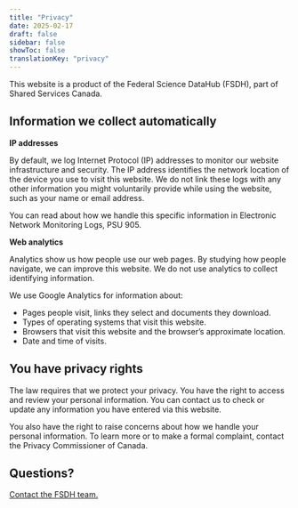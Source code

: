 ```yaml
---
title: "Privacy"
date: 2025-02-17
draft: false
sidebar: false
showToc: false
translationKey: "privacy"
---
```


This website is a product of the Federal Science DataHub (FSDH), part of Shared Services Canada. 

## Information we collect automatically 

**IP addresses** 

By default, we log Internet Protocol (IP) addresses to monitor our website infrastructure and security. The IP address identifies the network location of the device you use to visit this website. We do not link these logs with any other information you might voluntarily provide while using the website, such as your name or email address. 

You can read about how we handle this specific information in Electronic Network Monitoring Logs, PSU 905. 

**Web analytics** 

Analytics show us how people use our web pages. By studying how people navigate, we can improve this website. We do not use analytics to collect identifying information. 

We use Google Analytics for information about: 

- Pages people visit, links they select and documents they download. 
- Types of operating systems that visit this website. 
- Browsers that visit this website and the browser’s approximate location. 
- Date and time of visits. 

## You have privacy rights 

The law requires that we protect your privacy. You have the right to access and review your personal information. You can contact us to check or update any information you have entered via this website. 

You also have the right to raise concerns about how we handle your personal information. To learn more or to make a formal complaint, contact the Privacy Commissioner of Canada. 

## Questions? 

[Contact the FSDH team.](/contact) 